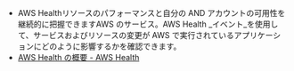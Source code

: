 - AWS Healthリソースのパフォーマンスと自分の AND アカウントの可用性を継続的に把握できますAWS のサービス。AWS Health _イベント_を使用して、サービスおよびリソースの変更が AWS で実行されているアプリケーションにどのように影響するかを確認できます。
- [AWS Health の概要 - AWS Health](https://docs.aws.amazon.com/ja_jp/health/latest/ug/what-is-aws-health.html)